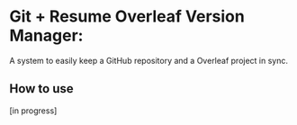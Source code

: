 # Git + Resume Overleaf Version Manager:

A system to easily keep a GitHub repository and a Overleaf project in sync.

## How to use

[in progress]
